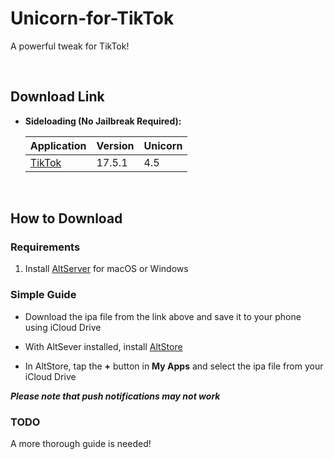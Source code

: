 # Unicorn-for-TikTok
A powerful tweak for TikTok!


&nbsp;

## Download Link

* **Sideloading (No Jailbreak Required):** 
   
    | Application | Version | Unicorn |
    | --- | --- | --- |
    | [TikTok](https://mega.nz/file/UR4miKgQ#fxA0teEPz6tWeMd41EYRnIoaXgqZlPoKEk0NEITL428) | 17.5.1 | 4.5 |

        
&nbsp;

## How to Download

### Requirements

1. Install [AltServer](https://altstore.io/) for macOS or Windows 

### Simple Guide

* Download the ipa file from the link above and save it to your phone using iCloud Drive 

* With AltSever installed, install [AltStore](https://altstore.io/faq/)  

* In AltStore, tap the **+** button in **My Apps** and select the ipa file from your iCloud Drive 


***Please note that push notifications may not work***


### TODO 
A more thorough guide is needed!  
